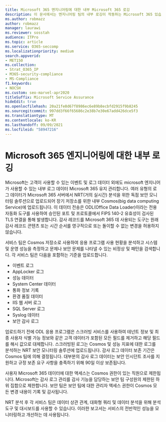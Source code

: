 ```yaml
---
title: Microsoft 365 엔지니어링에 대한 내부 Microsoft 365 로깅
description: 이 문서에서는 엔지니어링 팀의 내부 로깅이 작동하는 Microsoft 365 있습니다.
ms.author: robmazz
author: robmazz
manager: laurawi
ms.reviewer: sosstah
audience: ITPro
ms.topic: article
ms.service: O365-seccomp
ms.localizationpriority: medium
search.appverid:
- MET150
ms.collection:
- Strat_O365_IP
- M365-security-compliance
- MS-Compliance
f1.keywords:
- NOCSH
ms.custom: seo-marvel-apr2020
titleSuffix: Microsoft Service Assurance
hideEdit: true
ms.openlocfilehash: 20a21fe0d67f8986ec6e89b8ecbfd2915f9b8245
ms.sourcegitcommit: 997dd3f66f65686c2e38b7e30e67add426dce5f3
ms.translationtype: MT
ms.contentlocale: ko-KR
ms.lasthandoff: 09/09/2021
ms.locfileid: "58947216"
---
```

# <a name="internal-logging-for-microsoft-365-engineering"></a>Microsoft 365 엔지니어링에 대한 내부 로깅

Microsoft는 고객이 사용할 수 있는 이벤트 및 로그 데이터 외에도 microsoft 엔지니어가 사용할 수 있는 내부 로그 데이터 Microsoft 365 유지 관리합니다. 여러 유형의 로그 데이터가 Microsoft 365 서버에서 NRT(거의 실시간) 분석을 위한 독점 보안 모니터링 솔루션으로 업로드되어 장기 저장소를 위한 내부 Cosmos(big data computing Service)에 업로드됩니다. 이 데이터 전송은 ODL(Office Data Loader)이라는 전용 자동화 도구를 사용하여 승인된 포트 및 프로토콜에서 FIPS 140-2 유효성이 검사된 TLS 연결을 통해 발생합니다. 감사 레코드를 Microsoft 365 데 사용되는 도구는 원래 감사 레코드 콘텐츠 또는 시간 순서를 영구적으로 또는 돌이할 수 없는 변경을 허용하지 않습니다.

서비스 팀은 Cosmos 저장소로 사용하여 응용 프로그램 사용 현황을 분석하고 시스템 및 운영 성능을 측정하고 문제나 보안 문제를 나타낼 수 있는 비정상 및 패턴을 검색합니다. 각 서비스 팀은 다음을 포함하는 기준을 업로드합니다.

- 이벤트 로그
- AppLocker 로그
- 성능 데이터
- System Center 데이터
- 통화 정보 기록
- 환경 품질 데이터
- IIS 웹 서버 로그
- SQL Server 로그
- Syslog 데이터
- 보안 감사 로그

업로드하기 전에 ODL 응용 프로그램은 스크러빙 서비스를 사용하여 테넌트 정보 및 최종 사용자 식별 가능 정보와 같은 고객 데이터가 포함된 모든 필드를 제거하고 해당 필드를 해시 값으로 대체합니다. 스크러빙된 로그는 Cosmos 및 성능 지표에 대한 로그를 분석하는 NRT 보안 모니터링 솔루션에 업로드됩니다. 감사 로그 데이터 보존 기간은 Cosmos 팀에 의해 결정됩니다. 대부분의 감사 로그 데이터는 보안 인시던트 조사를 지원하고 규정 보존 요구 사항을 충족하기 위해 90일 이상 보존됩니다.

사용자 Microsoft 365 데이터에 대한 액세스는 Cosmos 권한이 있는 직원으로 제한됩니다. Microsoft는 감사 로그 관리를 감사 기능을 담당하는 보안 팀 구성원의 제한된 하위 집합으로 제한합니다. 보안 팀은 보안 팀에 대한 관리자 액세스 권한이 Cosmos 모든 변경 내용이 기록 및 감사됩니다.

NRT 분석 후 각 서비스 팀은 데이터 상관 관계, 대화형 쿼리 및 데이터 분석을 위해 분석 도구 및 대시보드를 사용할 수 있습니다. 이러한 보고서는 서비스의 전반적인 성능을 모니터링하고 개선하는 데 사용됩니다.
